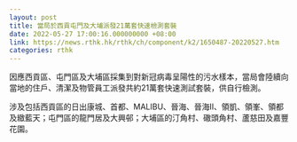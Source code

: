 ```yaml
---
layout: post
title: 當局於西貢屯門及大埔派發21萬套快速檢測套裝
date: 2022-05-27 17:00:16.000000000 +08:00
link: https://news.rthk.hk/rthk/ch/component/k2/1650487-20220527.htm
categories: rthk
---
```


因應西貢區、屯門區及大埔區採集到對新冠病毒呈陽性的污水樣本，當局會陸續向當地的住戶、清潔及物管員工派發共約21萬套快速測試套裝，供自行檢測。

涉及包括西貢區的日出康城、首都、MALIBU、晉海、晉海II、領凱、領峯、領都及緻藍天；屯門區的龍門居及大興邨；大埔區的汀角村、䃟頭角村、蘆慈田及嘉豐花園。
